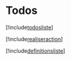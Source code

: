 # Todos

[!include[todosliste](todos.todosliste.autogen.md)]

[!include[realiseraction](todos.realiseraction.autogen.md)]

[!include[definitionsliste](todos.definitionsliste.autogen.md)]














































































































